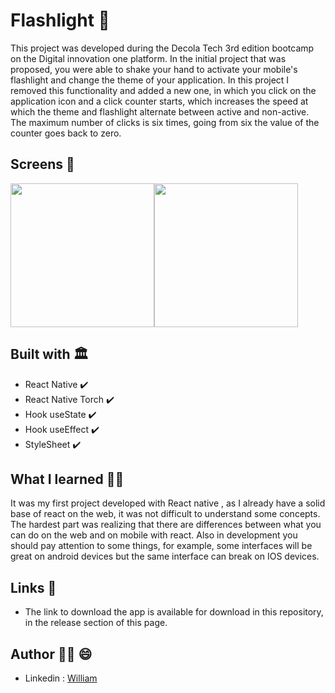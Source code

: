 # Flashlight 📖

This project was developed during the Decola Tech 3rd edition bootcamp on 
the Digital innovation one platform. In the initial project that was proposed, you 
were able to shake your hand to activate your mobile's flashlight and change the theme of your
application. In this project I removed this functionality and added a new one, in which you click
on the application icon and a click counter starts, which increases the speed at which the theme
and flashlight alternate between active and non-active.
The maximum number of clicks is six times, going from six 
the value of the counter goes back to zero.

## Screens 📸
<div style="display:flex;" >
  <img style="width:230px" src="https://user-images.githubusercontent.com/66382974/168511791-e0257f0c-2eab-4b4a-ae1e-0b1e7ea65fd3.PNG" />
  <img style="width:230px" src="https://user-images.githubusercontent.com/66382974/168511820-134f7f70-0790-494e-afec-facd86b72fb5.PNG" />
</div>

## Built with 🏛️ 
- React Native ✔️
- React Native Torch ✔️
- Hook useState ✔️
- Hook useEffect ✔️
- StyleSheet ✔️

## What I learned 🧑‍💻

It was my first project developed with React native , as I already have a solid base of
react on the web, it was not difficult to understand some concepts. The hardest part was
realizing that there are differences between what you can do on the web and on mobile with
react. Also in development you should pay attention to some things, for example, some interfaces
will be great on android devices but the same interface can break on IOS devices.

## Links 🔗

- The link to download the app is available for download in this repository, in the release section of this page.

## Author 🙋‍♂️ 😄

- Linkedin : [William](https://www.linkedin.com/in/william-k-lisboa/) 
